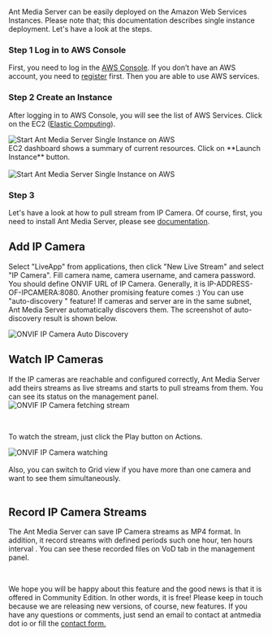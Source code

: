 Ant Media Server can be easily deployed on the Amazon Web Services Instances. Please note that; this documentation describes single instance deployment. Let's have a look at the steps.


### Step 1 Log in to AWS Console

First, you need to log in the [AWS Console](https://aws.amazon.com/console/). If you don’t have an AWS account, you need to [register](https://portal.aws.amazon.com/billing/signup#/start) first. Then you are able to use AWS services.

### Step 2 Create an Instance

After logging in to AWS Console, you will see the list of AWS Services. Click on the EC2 ([Elastic Computing](https://docs.aws.amazon.com/AWSEC2/latest/UserGuide/concepts.html)).

<img src="https://i0.wp.com/antmedia.io/wp-content/uploads/2019/02/Screenshot-from-2019-02-20-21-36-06-768x732.png" alt=" Start Ant Media Server Single Instance on AWS" />

<br>
EC2 dashboard shows a summary of current resources. Click on **Launch Instance** button.

<br>
<br>

<img src="https://i0.wp.com/antmedia.io/wp-content/uploads/2019/02/Screenshot-from-2019-02-20-21-36-21-768x385.png" alt=" Start Ant Media Server Single Instance on AWS" />



### Step 3 

Let's have a look at how to pull stream from IP Camera. Of course, first, you need to install Ant Media Server, please see <a href="https://antmedia.io/documentation/">documentation</a>.
<h2>Add IP Camera</h2>
Select "LiveApp" from applications, then click "New Live Stream" and select "IP Camera". Fill camera name, camera username, and camera password. You should define ONVIF URL of IP Camera. Generally, it is IP-ADDRESS-OF-IPCAMERA:8080.  Another promising feature comes :) You can use "auto-discovery " feature! If cameras and server are in the same subnet, Ant Media Server automatically discovers them. The screenshot of  auto-discovery result is shown below.
<ol></ol>
<img src="https://antmedia.io/wp-content/uploads/2018/03/Screenshot-from-2018-03-21-21-00-04-1024x536.png" alt="ONVIF IP Camera Auto Discovery"  class="aligncenter wp-image-3327" title="ONVIF IP Camera Auto Discovery" />
<h2>Watch IP Cameras</h2>
If the IP cameras are reachable and configured correctly, Ant Media Server add theirs streams as live streams and starts to pull streams from them. You can see its status on the management panel.

<img src="https://antmedia.io/wp-content/uploads/2018/03/Screenshot-from-2018-03-21-21-10-12-1024x372.png" alt="ONVIF IP Camera fetching stream" class="aligncenter wp-image-3328" title="ONVIF IP Camera fetching stream" />

&nbsp;

To watch the stream, just click the Play button on Actions.

<img src="https://antmedia.io/wp-content/uploads/2018/03/Screenshot-from-2018-03-21-21-15-15-1024x502.png" alt="ONVIF IP Camera watching"  class="aligncenter wp-image-3330" title="ONVIF IP Camera watching" />
<br/><br/>
Also, you can switch to Grid view if you have more than one camera and want to see them simultaneously.
<br/><br/>
<img src="https://antmedia.io/wp-content/uploads/2018/03/Screenshot-from-2018-03-21-21-17-47-1024x494.png" alt=""  class="aligncenter wp-image-3332" title="IP Camera watching in Grid View" />
<h2>Record IP Camera Streams</h2>
The Ant Media Server can save IP Camera streams as MP4 format. In addition, it record streams with defined periods such one hour, ten hours interval . You can see these recorded files on VoD tab in the management panel.
<br/>
<img src="https://antmedia.io/wp-content/uploads/2018/03/Screenshot-from-2018-03-21-21-19-46-1024x347.png" alt=""  class="aligncenter wp-image-3333" title="ONVIF IP Camera watching" />

&nbsp;

We hope you will be happy about this feature and the good news is that it is offered in Community Edition. In other words, it is free! Please keep in touch because we are releasing new versions, of course, new features. If you have any questions or comments,  just send an email to contact at antmedia dot io or fill the <a href="https://antmedia.io/#contact">contact form.</a>

&nbsp;